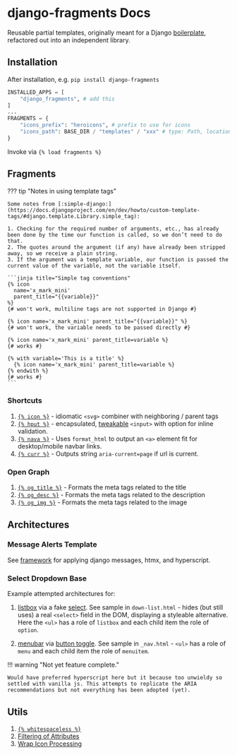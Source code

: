 # django-fragments Docs

Reusable partial templates, originally meant for a Django [boilerplate](https://start-django.fly.dev), refactored out into an independent library.

## Installation

After installation, e.g. `pip install django-fragments`

```py
INSTALLED_APPS = [
    "django_fragments", # add this
]
...
FRAGMENTS = {
    "icons_prefix": "heroicons", # prefix to use for icons
    "icons_path": BASE_DIR / "templates" / "xxx" # type: Path, location where svg icons will be stored
}
```

Invoke via `{% load fragments %}`

## Fragments

??? tip "Notes in using template tags"

    Some notes from [:simple-django:](https://docs.djangoproject.com/en/dev/howto/custom-template-tags/#django.template.Library.simple_tag):

    1. Checking for the required number of arguments, etc., has already been done by the time our function is called, so we don’t need to do that.
    2. The quotes around the argument (if any) have already been stripped away, so we receive a plain string.
    3. If the argument was a template variable, our function is passed the current value of the variable, not the variable itself.

    ```jinja title="Simple tag conventions"
    {% icon
      name='x_mark_mini'
      parent_title="{{variable}}"
    %}
    {# won't work, multiline tags are not supported in Django #}

    {% icon name='x_mark_mini' parent_title="{{variable}}" %}
    {# won't work, the variable needs to be passed directly #}

    {% icon name='x_mark_mini' parent_title=variable %}
    {# works #}

    {% with variable='This is a title' %}
      {% icon name='x_mark_mini' parent_title=variable %}
    {% endwith %}
    {# works #}
    ```

### Shortcuts

1. [`{% icon %}`](./fragments/icon.md) - idiomatic `<svg>` combiner with neighboring / parent tags
2. [`{% hput %}`](./fragments/hput.md) - encapsulated, [tweakable](https://github.com/jazzband/django-widget-tweaks) `<input>` with option for inline validation.
3. [`{% nava %}`](./fragments/nava.md#nava) - Uses `format_html` to output an `<a>` element fit for desktop/mobile navbar links.
4. [`{% curr %}`](./fragments/nava.md#curr) - Outputs string `aria-current=page` if url is current.

### Open Graph

1. [`{% og_title %}`](./fragments/og.md#og_title) - Formats the meta tags related to the title
2. [`{% og_desc %}`](./fragments/og.md#og_desc) - Formats the meta tags related to the description
3. [`{% og_img %}`](./fragments/og.md#og_img) - Formats the meta tags related to the image

## Architectures

### Message Alerts Template

See [framework](./architectures/msg.md) for applying django messages, htmx, and hyperscript.

### Select Dropdown Base

Example attempted architectures for:

1. [listbox](https://www.w3.org/WAI/ARIA/apg/patterns/listbox/) via a fake [select](./architectures/dropdown.md#listbox). See sample in `down-list.html` - hides (but still uses) a real `<select>` field in the DOM, displaying a styleable alternative. Here the `<ul>` has a role of `listbox` and each child item the role of `option`.

2. [menubar](https://www.w3.org/WAI/ARIA/apg/patterns/menubar/) via [button toggle](./architectures/dropdown.md#menubar). See sample  in `_nav.html` - `<ul>` has a role of `menu` and each child item the role of `menuitem`.

!!! warning "Not yet feature complete."

    Would have preferred hyperscript here but it because too unwieldy so settled with vanilla js. This attempts to replicate the ARIA recommendations but not everything has been adopted (yet).

## Utils

1. [`{% whitespaceless %}`](./utils.md#whitespaceless)
2. [Filtering of Attributes](./utils.md#filter-attributes)
3. [Wrap Icon Processing](./utils.md#wrap-icon)
